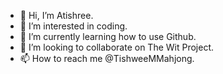 - 👋 Hi, I’m Atishree.
- 👀 I’m interested in coding.
- 🌱 I’m currently learning how to use Github.
- 💞️ I’m looking to collaborate on The Wit Project.
- 📫 How to reach me @TishweeMMahjong.

<!---
TishweeMahjong/TishweeMahjong is a ✨ special ✨ repository because its `README.md` (this file) appears on your GitHub profile.
You can click the Preview link to take a look at your changes.
--->
